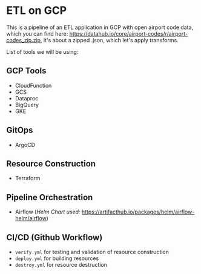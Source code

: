 # ETL on GCP

This is a pipeline of an ETL application in GCP with open airport code data, which you can find here: https://datahub.io/core/airport-codes/r/airport-codes_zip.zip, it's about a zipped .json, which let's apply transforms.

List of tools we will be using:

## GCP Tools
- CloudFunction
- GCS
- Dataproc
- BigQuery
- GKE

## GitOps
- ArgoCD

## Resource Construction
- Terraform

## Pipeline Orchestration
- Airflow (_Helm Chart used:_ https://artifacthub.io/packages/helm/airflow-helm/airflow)

## CI/CD (Github Workflow)
- `verify.yml` for testing and validation of resource construction
- `deploy.yml` for building resources
- `destroy.yml` for resource destruction

